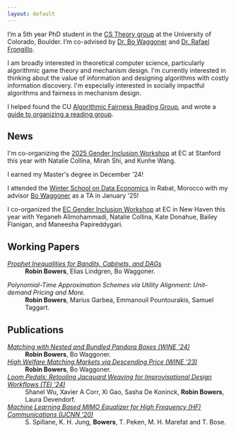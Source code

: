 ```yaml
---
layout: default
---
```


I’m a 5th year PhD student in the [CS Theory group](https://www.colorado.edu/cs-theory/) at the University of Colorado, Boulder. I’m co-advised by [Dr. Bo Waggoner](https://www.bowaggoner.com/) and [Dr. Rafael Frongillo](https://raf.prof/).

I am broadly interested in theoretical computer science, particularly algorithmic game theory and mechanism design. I'm currently interested in thinking about the value of information and designing algorithms with costly information discovery. I'm especially interested in socially impactful algorithms and fairness in mechanism design.

I helped found the CU [Algorithmic Fairness Reading Group](https://www.colorado.edu/cs-theory/theory-reading-groups), and wrote a [guide to organizing a reading group](https://docs.google.com/document/d/1KMIdVBVf3o2abj_cYCc5OBPR7b1NEYg5a9ndxVi2kOA/edit?usp=sharing). 

## News

I'm co-organizing the [2025 Gender Inclusion Workshop](https://sites.google.com/view/ecgiw/home) at EC at Stanford this year with Natalie Collina, Mirah Shi, and Kunhe Wang.

I earned my Master's degree in December '24!

I attended the [Winter School on Data Economics](https://mcgt.um6p.ma/en/seminars-conferences/winter-days) in Rabat, Morocco with my advisor [Bo Waggoner](https://www.bowaggoner.com/) as a TA in January '25!

I co-organized the [EC Gender Inclusion Workshop](https://sites.google.com/view/ecgiw/home) at EC in New Haven this year with Yeganeh Alimohammadi, Natalie Collina, Kate Donahue, Bailey Flanigan, and Maneesha Papireddygari.

## Working Papers

<dl>
<dt><em><a href="https://arxiv.org/abs/2502.08976" target="_blank" rel="noopener noreferrer">Prophet Inequalities for Bandits, Cabinets, and DAGs</a></em></dt>
<dd><b>Robin Bowers</b>, Elias Lindgren, Bo Waggoner.</dd>
</dl>

<dl>
<dt><em>Polynomial-Time Approximation Schemes via Utility Alignment: Unit-demand Pricing and More.</em></dt>
<dd><b>Robin Bowers</b>, Marius Garbea, Emmanouil Pountourakis, Samuel Taggart.</dd>
</dl>

## Publications

<dl>
<dt><em><a href="https://arxiv.org/abs/2406.08711" target="_blank" rel="noopener noreferrer">Matching with Nested and Bundled Pandora Boxes (WINE '24)</a></em></dt>
<dd><b>Robin Bowers</b>, Bo Waggoner.</dd>
<dt><em><a href="https://arxiv.org/abs/2203.02023" target="_blank" rel="noopener noreferrer">High Welfare Matching Markets via Descending Price (WINE '23)</a></em></dt>
<dd><b>Robin Bowers</b>, Bo Waggoner.</dd>
<dt><em><a href="https://dl.acm.org/doi/10.1145/3623509.3633358" target="_blank" rel="noopener noreferrer">Loom Pedals: Retooling Jacquard Weaving for Improvisational Design Workflows (TEI '24)</a></em></dt>
<dd>Shanel Wu, Xavier A Corr, Xi Gao, Sasha De Koninck, <b>Robin Bowers</b>, Laura Devendorf.</dd>
<dt><em><a href="https://ieeexplore.ieee.org/document/9206600" target="_blank" rel="noopener noreferrer">Machine Learning Based MIMO Equalizer for High Frequency (HF) Communications (IJCNN '20)</a></em></dt>
<dd>S. Spillane, K. H. Jung, <b>Bowers</b>, T. Peken, M. H. Marefat and T. Bose.</dd>
</dl>
